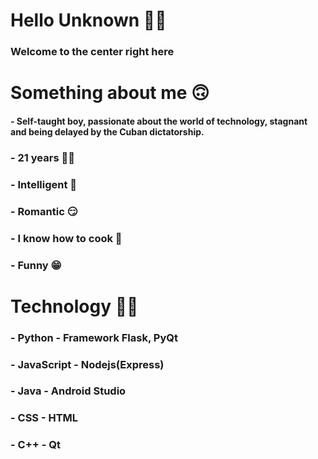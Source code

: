 # Hello Unknown 👋🏻
### Welcome to the center right here

# Something about me 🙃

#### - Self-taught boy, passionate about the world of technology, stagnant and being delayed by the Cuban dictatorship.
### - 21 years 👴🏻
### - Intelligent 🧠
### - Romantic 😏
### - I know how to cook 🍳
### - Funny 😁

# Technology 👨‍💻
### - Python - Framework Flask, PyQt
### - JavaScript - Nodejs(Express)
### - Java - Android Studio
### - CSS - HTML
### - C++ - Qt
